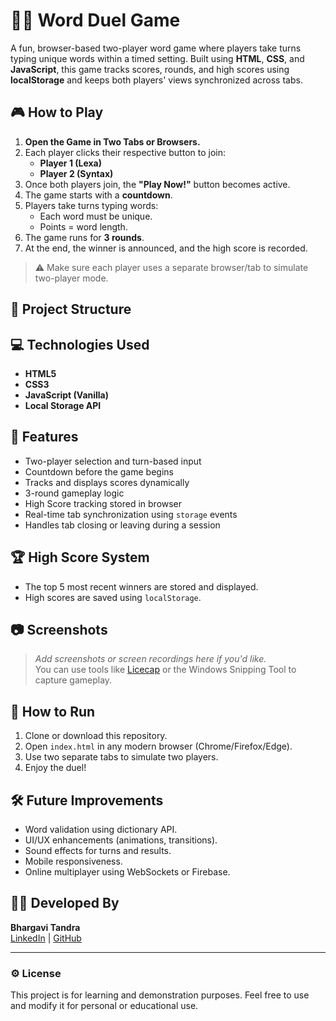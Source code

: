 # 🧙‍♀️ Word Duel Game

A fun, browser-based two-player word game where players take turns typing unique words within a timed setting. Built using **HTML**, **CSS**, and **JavaScript**, this game tracks scores, rounds, and high scores using **localStorage** and keeps both players' views synchronized across tabs.

## 🎮 How to Play

1. **Open the Game in Two Tabs or Browsers.**
2. Each player clicks their respective button to join:
   - **Player 1 (Lexa)**
   - **Player 2 (Syntax)**
3. Once both players join, the **"Play Now!"** button becomes active.
4. The game starts with a **countdown**.
5. Players take turns typing words:
   - Each word must be unique.
   - Points = word length.
6. The game runs for **3 rounds**.
7. At the end, the winner is announced, and the high score is recorded.

> ⚠️ Make sure each player uses a separate browser/tab to simulate two-player mode.

## 📁 Project Structure


## 💻 Technologies Used

- **HTML5**
- **CSS3**
- **JavaScript (Vanilla)**
- **Local Storage API**

## 🧠 Features

- Two-player selection and turn-based input
- Countdown before the game begins
- Tracks and displays scores dynamically
- 3-round gameplay logic
- High Score tracking stored in browser
- Real-time tab synchronization using `storage` events
- Handles tab closing or leaving during a session

## 🏆 High Score System

- The top 5 most recent winners are stored and displayed.
- High scores are saved using `localStorage`.

## 📷 Screenshots

> _Add screenshots or screen recordings here if you'd like._  
You can use tools like [Licecap](https://www.cockos.com/licecap/) or the Windows Snipping Tool to capture gameplay.

## 🚀 How to Run

1. Clone or download this repository.
2. Open `index.html` in any modern browser (Chrome/Firefox/Edge).
3. Use two separate tabs to simulate two players.
4. Enjoy the duel!

## 🛠️ Future Improvements

- Word validation using dictionary API.
- UI/UX enhancements (animations, transitions).
- Sound effects for turns and results.
- Mobile responsiveness.
- Online multiplayer using WebSockets or Firebase.

## 🙋‍♀️ Developed By

**Bhargavi Tandra**  
[LinkedIn](https://www.linkedin.com/in/bhargavi-tandra) | [GitHub](https://github.com/Tandra2821)

---

### ⚙️ License

This project is for learning and demonstration purposes. Feel free to use and modify it for personal or educational use.
